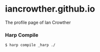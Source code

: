 iancrowther.github.io
=====================

The profile page of Ian Crowther

### Harp Compile
````
$ harp compile _harp ./
````
